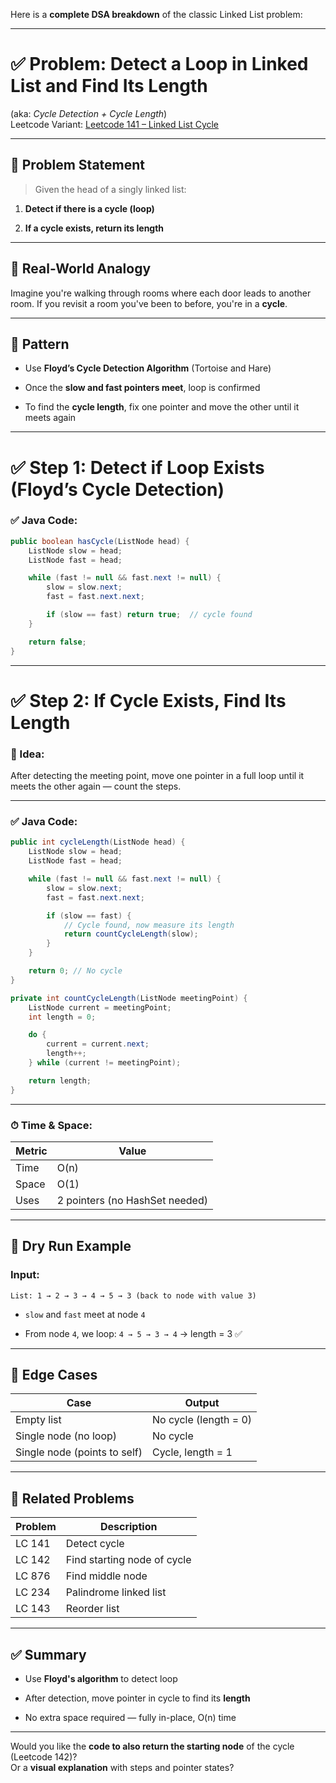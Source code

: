Here is a **complete DSA breakdown** of the classic Linked List problem:

---

# ✅ Problem: Detect a Loop in Linked List and Find Its Length

(aka: _Cycle Detection + Cycle Length_)  
Leetcode Variant: [Leetcode 141 – Linked List Cycle](https://leetcode.com/problems/linked-list-cycle/)

---

## 🔹 Problem Statement

> Given the head of a singly linked list:

1. **Detect if there is a cycle (loop)**
    
2. **If a cycle exists, return its length**
    

---

## 🧠 Real-World Analogy

Imagine you're walking through rooms where each door leads to another room. If you revisit a room you've been to before, you're in a **cycle**.

---

## 🧩 Pattern

- Use **Floyd’s Cycle Detection Algorithm** (Tortoise and Hare)
    
- Once the **slow and fast pointers meet**, loop is confirmed
    
- To find the **cycle length**, fix one pointer and move the other until it meets again
    

---

# ✅ Step 1: Detect if Loop Exists (Floyd’s Cycle Detection)

### ✅ Java Code:

```java
public boolean hasCycle(ListNode head) {
    ListNode slow = head;
    ListNode fast = head;

    while (fast != null && fast.next != null) {
        slow = slow.next;
        fast = fast.next.next;

        if (slow == fast) return true;  // cycle found
    }

    return false;
}
```

---

# ✅ Step 2: If Cycle Exists, Find Its Length

### 🔸 Idea:

After detecting the meeting point, move one pointer in a full loop until it meets the other again — count the steps.

---

### ✅ Java Code:

```java
public int cycleLength(ListNode head) {
    ListNode slow = head;
    ListNode fast = head;

    while (fast != null && fast.next != null) {
        slow = slow.next;
        fast = fast.next.next;

        if (slow == fast) {
            // Cycle found, now measure its length
            return countCycleLength(slow);
        }
    }

    return 0; // No cycle
}

private int countCycleLength(ListNode meetingPoint) {
    ListNode current = meetingPoint;
    int length = 0;

    do {
        current = current.next;
        length++;
    } while (current != meetingPoint);

    return length;
}
```

---

### ⏱ Time & Space:

|Metric|Value|
|---|---|
|Time|O(n)|
|Space|O(1)|
|Uses|2 pointers (no HashSet needed)|

---

## 🔁 Dry Run Example

### Input:

```
List: 1 → 2 → 3 → 4 → 5 → 3 (back to node with value 3)
```

- `slow` and `fast` meet at node `4`
    
- From node `4`, we loop: `4 → 5 → 3 → 4` → length = 3 ✅
    

---

## 🧠 Edge Cases

|Case|Output|
|---|---|
|Empty list|No cycle (length = 0)|
|Single node (no loop)|No cycle|
|Single node (points to self)|Cycle, length = 1|

---

## 🔗 Related Problems

|Problem|Description|
|---|---|
|LC 141|Detect cycle|
|LC 142|Find starting node of cycle|
|LC 876|Find middle node|
|LC 234|Palindrome linked list|
|LC 143|Reorder list|

---

## ✅ Summary

- Use **Floyd's algorithm** to detect loop
    
- After detection, move pointer in cycle to find its **length**
    
- No extra space required — fully in-place, O(n) time
    

---

Would you like the **code to also return the starting node** of the cycle (Leetcode 142)?  
Or a **visual explanation** with steps and pointer states?